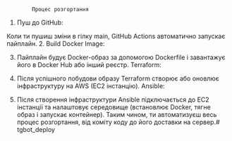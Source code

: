             Процес розгортання
1. Пуш до GitHub:

Коли ти пушиш зміни в гілку main, GitHub Actions автоматично запускає пайплайн.
2. Build Docker Image:

3. Пайплайн будує Docker-образ за допомогою Dockerfile і завантажує його в Docker Hub або інший реєстр.
Terraform:

4. Після успішного побудови образу Terraform створює або оновлює інфраструктуру на AWS (EC2 інстанцію).
Ansible:

5. Після створення інфраструктури Ansible підключається до EC2 інстанції та налаштовує середовище (встановлює Docker, тягне образ і запускає контейнер).
Таким чином, ти автоматизуєш весь процес розгортання, від коміту коду до його доставки на сервер.# tgbot_deploy
